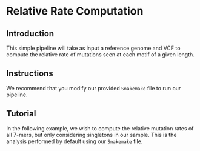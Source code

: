 # Relative Rate Computation

## Introduction

This simple pipeline will take as input a reference genome and VCF to compute the relative rate of mutations seen at each motif of a given length.

## Instructions

We recommend that you modify our provided `Snakemake` file to run our pipeline. 


## Tutorial

In the following example, we wish to compute the relative mutation rates of all 7-mers, but only considering singletons in our sample. 
This is the analysis performed by default using our `Snakemake` file.
